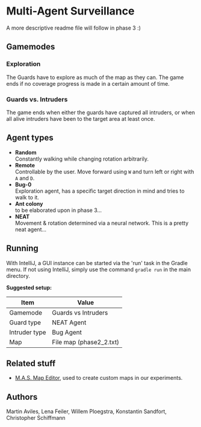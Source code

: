 # Multi-Agent Surveillance

A more descriptive readme file will follow in phase 3 :)

## Gamemodes
### Exploration
The Guards have to explore as much of the map as they can. The game ends if no coverage progress is made in a certain amount of time.

### Guards vs. Intruders
The game ends when either the guards have captured all intruders, or when all alive intruders have been to the target area at least once.


## Agent types

- **Random**  
Constantly walking while changing rotation arbitrarily.
- **Remote**  
Controllable by the user. Move forward using `W` and turn left or right with `A` and `D`.
- **Bug-0**  
Exploration agent, has a specific target direction in mind and tries to walk to it.
- **Ant colony**  
to be elaborated upon in phase 3...
- **NEAT**  
Movement & rotation determined via a neural network. This is a pretty neat agent...

## Running
With IntelliJ, a GUI instance can be started via the 'run' task in the Gradle menu. If not using IntelliJ, simply use the command `gradle run` in the main directory.

**Suggested setup:**

| Item          | Value                   |
|---------------|-------------------------|
| Gamemode      | Guards vs Intruders     |
| Guard type    | NEAT Agent              |
| Intruder type | Bug Agent               |
| Map           | File map (phase2_2.txt) |


## Related stuff
- [M.A.S. Map Editor](https://github.com/christophersch/MAS_Map_Editor), used to create custom maps in our experiments.


## Authors
Martin Aviles, Lena Feiler, Willem Ploegstra, Konstantin Sandfort, Christopher Schiffmann